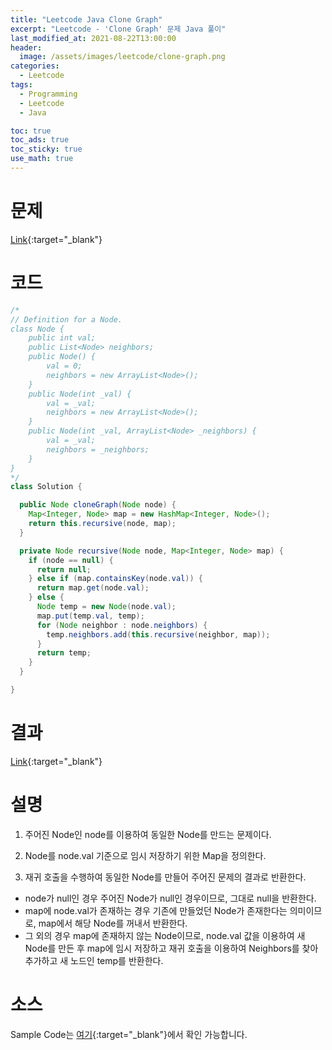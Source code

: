 ```yaml
---
title: "Leetcode Java Clone Graph"
excerpt: "Leetcode - 'Clone Graph' 문제 Java 풀이"
last_modified_at: 2021-08-22T13:00:00
header:
  image: /assets/images/leetcode/clone-graph.png
categories:
  - Leetcode
tags:
  - Programming
  - Leetcode
  - Java

toc: true
toc_ads: true
toc_sticky: true
use_math: true
---
```

# 문제
[Link](https://leetcode.com/problems/clone-graph/){:target="_blank"}

# 코드
```java
/*
// Definition for a Node.
class Node {
    public int val;
    public List<Node> neighbors;
    public Node() {
        val = 0;
        neighbors = new ArrayList<Node>();
    }
    public Node(int _val) {
        val = _val;
        neighbors = new ArrayList<Node>();
    }
    public Node(int _val, ArrayList<Node> _neighbors) {
        val = _val;
        neighbors = _neighbors;
    }
}
*/
class Solution {

  public Node cloneGraph(Node node) {
    Map<Integer, Node> map = new HashMap<Integer, Node>();
    return this.recursive(node, map);
  }

  private Node recursive(Node node, Map<Integer, Node> map) {
    if (node == null) {
      return null;
    } else if (map.containsKey(node.val)) {
      return map.get(node.val);
    } else {
      Node temp = new Node(node.val);
      map.put(temp.val, temp);
      for (Node neighbor : node.neighbors) {
        temp.neighbors.add(this.recursive(neighbor, map));
      }
      return temp;
    }
  }

}
```

# 결과
[Link](https://leetcode.com/submissions/detail/542213283/){:target="_blank"}

# 설명
1. 주어진 Node인 node를 이용하여 동일한 Node를 만드는 문제이다.

2. Node를 node.val 기준으로 임시 저장하기 위한 Map을 정의한다.

3. 재귀 호출을 수행하여 동일한 Node를 만들어 주어진 문제의 결과로 반환한다.
- node가 null인 경우 주어진 Node가 null인 경우이므로, 그대로 null을 반환한다.
- map에 node.val가 존재하는 경우 기존에 만들었던 Node가 존재한다는 의미이므로, map에서 해당 Node를 꺼내서 반환한다.
- 그 외의 경우 map에 존재하지 않는 Node이므로, node.val 값을 이용하여 새 Node를 만든 후 map에 임시 저장하고 재귀 호출을 이용하여 Neighbors를 찾아 추가하고 새 노드인 temp를 반환한다.

# 소스
Sample Code는 [여기](https://github.com/GracefulSoul/leetcode/blob/master/src/main/java/gracefulsoul/problems/CloneGraph.java){:target="_blank"}에서 확인 가능합니다.
